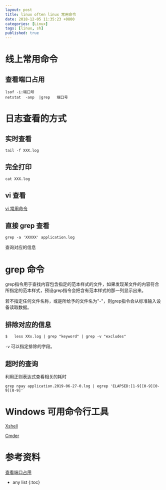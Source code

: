 ```yaml
---
layout: post
title: linux often linux 常用命令
date: 2018-12-05 11:35:23 +0800
categories: [Linux]
tags: [linux, sh]
published: true
---
```


# 线上常用命令

## 查看端口占用

```
lsof -i:端口号
netstat  -anp  |grep   端口号
```

# 日志查看的方式

## 实时查看

```
tail -f XXX.log
```

## 完全打印

```
cat XXX.log
```

## vi 查看

[vi 常用命令]()

## 直接 grep 查看

```
grep -a 'XXXXX' application.log  
```

查询对应的信息

# grep 命令

grep指令用于查找内容包含指定的范本样式的文件，如果发现某文件的内容符合所指定的范本样式，预设grep指令会把含有范本样式的那一列显示出来。

若不指定任何文件名称，或是所给予的文件名为"-"，则grep指令会从标准输入设备读取数据。

## 排除对应的信息

```
$   less XXx.log | grep "keyword" | grep -v "excludes"
```

`-v` 可以指定排除的字段。

## 超时的查询

利用正则表达式查看相关的耗时

```
grep npay application.2019-06-27-0.log | egrep 'ELAPSED:[1-9][0-9][0-9][0-9]'
```

# Windows 可用命令行工具

[Xshell](https://www.netsarang.com/products/xsh_overview.html)

[Cmder](http://cmder.net/)

# 参考资料

[查看端口占用](https://www.cnblogs.com/hindy/p/7249234.html)


* any list
{:toc}